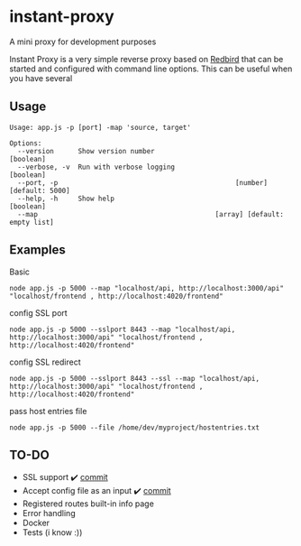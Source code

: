 # instant-proxy
A mini proxy for development purposes

Instant Proxy is a very simple reverse proxy based on [Redbird](https://github.com/OptimalBits/redbird) that can be started and configured with command line options.
This can be useful when you have several 

## Usage
```
Usage: app.js -p [port] -map 'source, target'

Options:
  --version      Show version number                                   [boolean]
  --verbose, -v  Run with verbose logging                              [boolean]
  --port, -p                                            [number] [default: 5000]
  --help, -h     Show help                                             [boolean]
  --map                                            [array] [default: empty list]
```

## Examples
Basic
```
node app.js -p 5000 --map "localhost/api, http://localhost:3000/api" "localhost/frontend , http://localhost:4020/frontend"
```

config SSL port
```
node app.js -p 5000 --sslport 8443 --map "localhost/api, http://localhost:3000/api" "localhost/frontend , http://localhost:4020/frontend"
```

config SSL redirect
```
node app.js -p 5000 --sslport 8443 --ssl --map "localhost/api, http://localhost:3000/api" "localhost/frontend , http://localhost:4020/frontend"
```

pass host entries file
```
node app.js -p 5000 --file /home/dev/myproject/hostentries.txt
```


## TO-DO
- SSL support :heavy_check_mark: [commit](https://github.com/ronaldogiusti/instant-proxy/commit/87b765140e0f78a97dbbd7fd43ec57ab43f34209)
- Accept config file as an input :heavy_check_mark: [commit](https://github.com/ronaldogiusti/instant-proxy/commit/ff9a2d0915e1299f1c803f14851dbea672638e00)
- Registered routes built-in info page
- Error handling
- Docker
- Tests (i know :))

